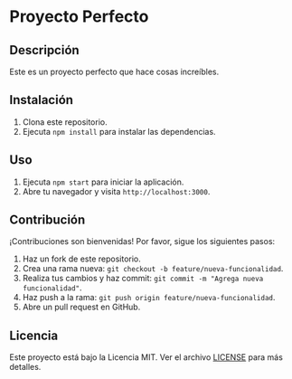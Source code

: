 # Proyecto Perfecto

## Descripción
Este es un proyecto perfecto que hace cosas increíbles.

## Instalación
1. Clona este repositorio.
2. Ejecuta `npm install` para instalar las dependencias.

## Uso
1. Ejecuta `npm start` para iniciar la aplicación.
2. Abre tu navegador y visita `http://localhost:3000`.

## Contribución
¡Contribuciones son bienvenidas! Por favor, sigue los siguientes pasos:
1. Haz un fork de este repositorio.
2. Crea una rama nueva: `git checkout -b feature/nueva-funcionalidad`.
3. Realiza tus cambios y haz commit: `git commit -m "Agrega nueva funcionalidad"`.
4. Haz push a la rama: `git push origin feature/nueva-funcionalidad`.
5. Abre un pull request en GitHub.

## Licencia
Este proyecto está bajo la Licencia MIT. Ver el archivo [LICENSE](LICENSE) para más detalles.
